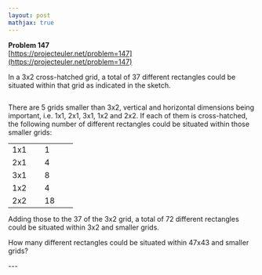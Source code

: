 ```yaml
---
layout: post
mathjax: true
---
```

**Problem 147**  
[https://projecteuler.net/problem=147](https://projecteuler.net/problem=147)

<p>In a 3x2 cross-hatched grid, a total of 37 different rectangles could be situated within that grid as indicated in the sketch.</p>
<div class="center"><img src="project/images/p147.png" class="dark_img" alt="" /></div>
<p>There are 5 grids smaller than 3x2, vertical and horizontal dimensions being important, i.e. 1x1, 2x1, 3x1, 1x2 and 2x2. If each of them is cross-hatched, the following number of different rectangles could be situated within those smaller grids:</p>
<table class="grid" style="margin:0 auto;">
<tr><td style="width:50px;">1x1</td><td style="width:50px;">1</td></tr>
<tr><td>2x1</td><td>4</td></tr>
<tr><td>3x1</td><td>8</td></tr>
<tr><td>1x2</td><td>4</td></tr>
<tr><td>2x2</td><td>18</td></tr>
</table>

<p>Adding those to the 37 of the 3x2 grid, a total of 72 different rectangles could be situated within 3x2 and smaller grids.</p>

<p>How many different rectangles could be situated within 47x43 and smaller grids?</p>
---
